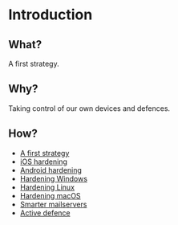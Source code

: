 # Introduction

## What?

A first strategy.

## Why?

Taking control of our own devices and defences. 

## How?

* [A first strategy](strategy.md)
* [iOS hardening](https://ios.tymyrddin.dev/)
* [Android hardening](https://android.tymyrddin.dev/)
* [Hardening Windows](https://windows.tymyrddin.dev/)
* [Hardening Linux](https://linux.tymyrddin.dev/)
* [Hardening macOS](https://macos.tymyrddin.dev/)
* [Smarter mailservers](https://mailserver.tymyrddin.dev/)
* [Active defence](https://honey.tymyrddin.dev/)
